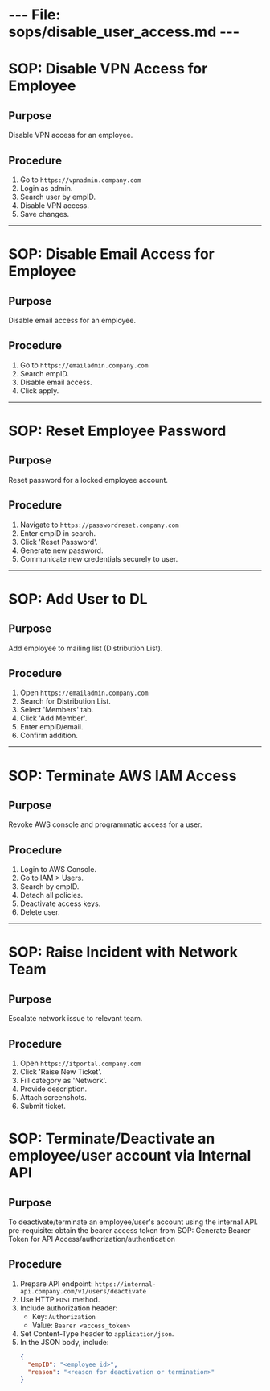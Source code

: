 # --- File: sops/disable_user_access.md ---

# SOP: Disable VPN Access for Employee

## Purpose

Disable VPN access for an employee.

## Procedure

1. Go to `https://vpnadmin.company.com`
2. Login as admin.
3. Search user by empID.
4. Disable VPN access.
5. Save changes.

---

# SOP: Disable Email Access for Employee

## Purpose

Disable email access for an employee.

## Procedure

1. Go to `https://emailadmin.company.com`
2. Search empID.
3. Disable email access.
4. Click apply.

---

# SOP: Reset Employee Password

## Purpose

Reset password for a locked employee account.

## Procedure

1. Navigate to `https://passwordreset.company.com`
2. Enter empID in search.
3. Click 'Reset Password'.
4. Generate new password.
5. Communicate new credentials securely to user.

---

# SOP: Add User to DL

## Purpose

Add employee to mailing list (Distribution List).

## Procedure

1. Open `https://emailadmin.company.com`
2. Search for Distribution List.
3. Select 'Members' tab.
4. Click 'Add Member'.
5. Enter empID/email.
6. Confirm addition.

---

# SOP: Terminate AWS IAM Access

## Purpose

Revoke AWS console and programmatic access for a user.

## Procedure

1. Login to AWS Console.
2. Go to IAM > Users.
3. Search by empID.
4. Detach all policies.
5. Deactivate access keys.
6. Delete user.

---

# SOP: Raise Incident with Network Team

## Purpose

Escalate network issue to relevant team.

## Procedure

1. Open `https://itportal.company.com`
2. Click 'Raise New Ticket'.
3. Fill category as 'Network'.
4. Provide description.
5. Attach screenshots.
6. Submit ticket.

# SOP: Terminate/Deactivate an employee/user account via Internal API

## Purpose

To deactivate/terminate an employee/user's account using the internal API.
pre-requisite: obtain the bearer access token from SOP: Generate Bearer Token for API Access/authorization/authentication

## Procedure

1. Prepare API endpoint: `https://internal-api.company.com/v1/users/deactivate`
2. Use HTTP `POST` method.
3. Include authorization header:
   - Key: `Authorization`
   - Value: `Bearer <access_token>`
4. Set Content-Type header to `application/json`.
5. In the JSON body, include:
   ```json
   {
     "empID": "<employee id>",
     "reason": "<reason for deactivation or termination>"
   }
   ```
